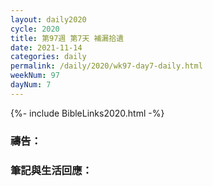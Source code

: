 ```yaml
---
layout: daily2020
cycle: 2020
title: 第97週 第7天 補漏拾遺
date: 2021-11-14
categories: daily
permalink: /daily/2020/wk97-day7-daily.html
weekNum: 97
dayNum: 7
---
```


{%- include BibleLinks2020.html -%}

### 禱告：

### 筆記與生活回應：
